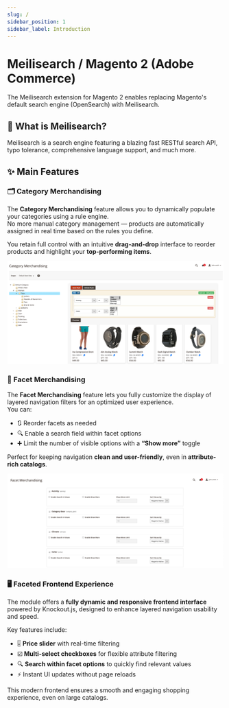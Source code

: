 ```yaml
---
slug: /
sidebar_position: 1
sidebar_label: Introduction
---
```


# Meilisearch / Magento 2 (Adobe Commerce)

The Meilisearch extension for Magento 2 enables replacing Magento's default search engine (OpenSearch) with Meilisearch.

## 🔎 What is Meilisearch?

Meilisearch is a search engine featuring a blazing fast RESTful search API, typo tolerance, comprehensive language support, and much more.

## ✨ Main Features

### 🗂️ Category Merchandising

The **Category Merchandising** feature allows you to dynamically populate your categories using a rule engine.  
No more manual category management — products are automatically assigned in real time based on the rules you define.

You retain full control with an intuitive **drag-and-drop** interface to reorder products and highlight your **top-performing items**.

![Magento Admin Category Merchandising](/img/introduction/category-merchandising.png)

### 🧩 Facet Merchandising

The **Facet Merchandising** feature lets you fully customize the display of layered navigation filters for an optimized user experience.  
You can:

- 🔃 Reorder facets as needed
- 🔍 Enable a search field within facet options
- ➕ Limit the number of visible options with a **“Show more”** toggle

Perfect for keeping navigation **clean and user-friendly**, even in **attribute-rich catalogs**.

![Magento Admin Facets Merchandising](/img/introduction/facet-merchandising.png)

### 🖥️ Faceted Frontend Experience

The module offers a **fully dynamic and responsive frontend interface** powered by Knockout.js, designed to enhance layered navigation usability and speed.

Key features include:

- 🎚️ **Price slider** with real-time filtering
- ☑️ **Multi-select checkboxes** for flexible attribute filtering
- 🔍 **Search within facet options** to quickly find relevant values
- ⚡ Instant UI updates without page reloads

This modern frontend ensures a smooth and engaging shopping experience, even on large catalogs.

